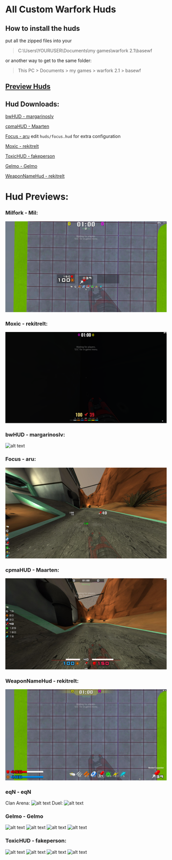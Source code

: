 # All Custom Warfork Huds
## How to install the huds
put all the zipped files into your
> C:\Users\YOURUSER\Documents\my games\warfork 2.1\basewf

or another way to get to the same folder:

> This PC > Documents > my games > warfork 2.1 > basewf

## [Preview Huds](https://github.com/rekitrelt/WarforkHuds/blob/main/Hud%20previews/README.md)
## Hud Downloads:

[bwHUD - margarinoslv](https://github.com/margarinoslv/bwHUD/archive/refs/heads/main.zip)

[cpmaHUD - Maarten](https://github.com/rekitrelt/WarforkHuds/releases/download/Release/cpmaHUD-Maarten.rar)

[Focus - aru](https://github.com/rekitrelt/WarforkHuds/releases/download/Release/Focus-aru.zip)
edit `huds/focus.hud` for extra configuration

[Moxic - rekitrelt](https://github.com/rekitrelt/WarforkHuds/releases/download/Release/moxic-rekitrelt.zip)

[ToxicHUD - fakeperson](https://github.com/rekitrelt/WarforkHuds/releases/download/Release/toxicHUD-fakeperson.zip)

[Gelmo - Gelmo](https://github.com/rekitrelt/WarforkHuds/releases/download/Release/WarforkHuds-Gelmo.zip)

[WeaponNameHud - rekitrelt](https://github.com/rekitrelt/WarforkHuds/releases/download/Release/WeaponNameHud-rekitrelt.zip)

# Hud Previews:

### Milfork - Mil:
![alt text](https://github.com/rekitrelt/WarforkHuds/blob/main/Hud%20previews/milfork.jpg?raw=true)
### Moxic - rekitrelt:
![alt text](https://github.com/rekitrelt/WarforkHuds/blob/main/Hud%20previews/Moxic.png?raw=true)
### bwHUD - margarinoslv:
![alt text](https://user-images.githubusercontent.com/79981890/263778903-dcd87d51-9aa5-41f8-af00-b251fdf4974a.jpg)
### Focus - aru:
![alt text](https://github.com/rekitrelt/WarforkHuds/blob/main/Hud%20previews/Focus.jpg?raw=true)
### cpmaHUD - Maarten:
![alt text](https://github.com/rekitrelt/WarforkHuds/blob/main/Hud%20previews/cpma.jpg?raw=true)
### WeaponNameHud - rekitrelt:
![alt text](https://github.com/rekitrelt/WarforkHuds/blob/main/Hud%20previews/WeaponNameHud.jpg?raw=true)
### eqN - eqN
Clan Arena:
![alt text](https://cdn.discordapp.com/attachments/1144432352446136382/1145898008970530926/20230828150007_2.jpg)
Duel:
![alt text](https://cdn.discordapp.com/attachments/1144432352446136382/1145898070450634752/20230828150404_1.jpg)
### Gelmo - Gelmo
![alt text](https://cdn.discordapp.com/attachments/1145541732554002556/1145811681012887673/20230828140525_1.jpg)
![alt text](https://cdn.discordapp.com/attachments/1145541732554002556/1145810873936519290/20230828134540_1.jpg)
![alt text](https://cdn.discordapp.com/attachments/1145541732554002556/1145810874217550066/20230828134953_1.jpg)
![alt text](https://cdn.discordapp.com/attachments/1145541732554002556/1145810874460799086/20230828135658_1.jpg)
### ToxicHUD - fakeperson:
![alt text](https://cdn.discordapp.com/attachments/1143609877575520438/1144503615491424316/1.jpg)
![alt text](https://cdn.discordapp.com/attachments/1143609877575520438/1144503615738892328/2.jpg)
![alt text](https://cdn.discordapp.com/attachments/1143609877575520438/1144503615982149723/3.jpg)
![alt text](https://cdn.discordapp.com/attachments/1143609877575520438/1144503616196067379/4.jpg)
